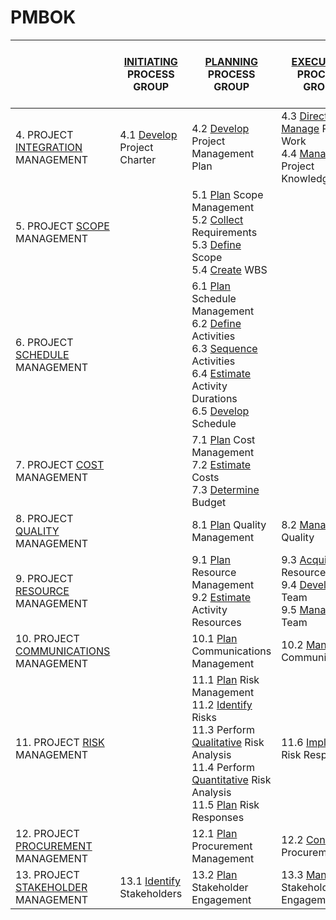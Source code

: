 
# PMBOK

|                                           | [INITIATING]() PROCESS GROUP    | [PLANNING]() PROCESS GROUP                                   | [EXECUTING]() PROCESS GROUP                                  | [MONITORING AND CONTROLLING]() PROCESS GROUP                 | [CLOSING]() PROCESS GROUP      |
| ----------------------------------------- | ------------------------------- | ------------------------------------------------------------ | ------------------------------------------------------------ | ------------------------------------------------------------ | ------------------------------ |
| 4. PROJECT [INTEGRATION]() MANAGEMENT     | 4.1 [Develop]() Project Charter | 4.2 [Develop]() Project Management Plan                      | 4.3 [Direct and Manage]() Project Work<br />4.4 [Manage]() Project Knowledge | 4.5 [Monitor and Control]() Project Work<br />4.6 Perform Integrated [Change Control]() | 4.7 [Close]() Project or Phase |
| 5. PROJECT [SCOPE]() MANAGEMENT           |                                 | 5.1 [Plan]() Scope Management<br />5.2 [Collect]() Requirements<br />5.3 [Define]() Scope<br />5.4 [Create]() WBS |                                                              | 5.5 [Validate]() Scope<br />5.6 [Control]() Scope            |                                |
| 6. PROJECT [SCHEDULE]() MANAGEMENT        |                                 | 6.1 [Plan]() Schedule Management<br />6.2 [Define]() Activities<br />6.3 [Sequence]() Activities<br />6.4 [Estimate]() Activity Durations<br />6.5 [Develop]() Schedule |                                                              | 6.6 [Control]() Schedule                                     |                                |
| 7. PROJECT [COST]() MANAGEMENT            |                                 | 7.1 [Plan]() Cost Management<br />7.2 [Estimate]() Costs<br />7.3 [Determine]() Budget |                                                              | 7.4 [Control]() Costs                                        |                                |
| 8. PROJECT [QUALITY]() MANAGEMENT         |                                 | 8.1 [Plan]() Quality Management                              | 8.2 [Manage]() Quality                                       | 8.3 [Control]() Quality                                      |                                |
| 9. PROJECT [RESOURCE]() MANAGEMENT        |                                 | 9.1 [Plan]() Resource Management<br />9.2 [Estimate]() Activity Resources | 9.3 [Acquire]() Resources<br />9.4 [Develop]() Team<br />9.5 [Manage]() Team | 9.6 [Control]() Resources                                    |                                |
| 10. PROJECT [COMMUNICATIONS]() MANAGEMENT |                                 | 10.1 [Plan]() Communications Management                      | 10.2 [Manage]() Communications                               | 10.3 [Monitor]() Communications                              |                                |
| 11. PROJECT [RISK]() MANAGEMENT           |                                 | 11.1 [Plan]() Risk Management<br />11.2 [Identify]() Risks<br />11.3 Perform [Qualitative]() Risk Analysis<br />11.4 Perform [Quantitative]() Risk Analysis<br />11.5 [Plan]() Risk Responses | 11.6 [Implement]() Risk Responses                            | 11.7 [Monitor]() Risks                                       |                                |
| 12. PROJECT [PROCUREMENT]() MANAGEMENT    |                                 | 12.1 [Plan]() Procurement Management                         | 12.2 [Conduct]() Procurements                                | 12.3 [Control]() Procurements                                |                                |
| 13. PROJECT [STAKEHOLDER]() MANAGEMENT    | 13.1 [Identify]() Stakeholders  | 13.2 [Plan]() Stakeholder Engagement                         | 13.3 [Manage]() Stakeholder Engagement                       | 13.4 [Monitor]() Stakeholder Engagement                      |                                |


